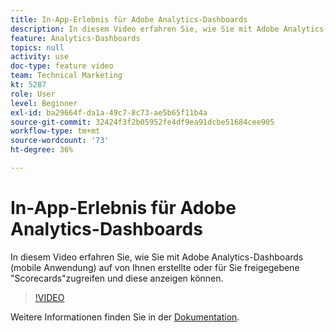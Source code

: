 ```yaml
---
title: In-App-Erlebnis für Adobe Analytics-Dashboards
description: In diesem Video erfahren Sie, wie Sie mit Adobe Analytics-Dashboards (mobile Anwendung) auf von Ihnen erstellte oder für Sie freigegebene "Scorecards"zugreifen und diese anzeigen können.
feature: Analytics-Dashboards
topics: null
activity: use
doc-type: feature video
team: Technical Marketing
kt: 5287
role: User
level: Beginner
exl-id: ba29664f-da1a-49c7-8c73-ae5b65f11b4a
source-git-commit: 32424f3f2b05952fe4df9ea91dcbe51684cee905
workflow-type: tm+mt
source-wordcount: '73'
ht-degree: 36%

---
```


# In-App-Erlebnis für Adobe Analytics-Dashboards

In diesem Video erfahren Sie, wie Sie mit Adobe Analytics-Dashboards (mobile Anwendung) auf von Ihnen erstellte oder für Sie freigegebene &quot;Scorecards&quot;zugreifen und diese anzeigen können.

>[!VIDEO](https://video.tv.adobe.com/v/34545/?quality=12)

Weitere Informationen finden Sie in der [Dokumentation](https://docs.adobe.com/help/de-DE/analytics/analyze/mobapp/home.html).
